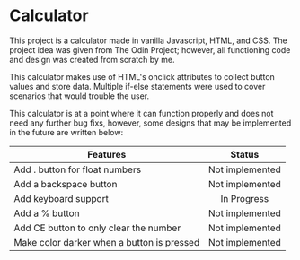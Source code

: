 # Calculator

This project is a calculator made in vanilla Javascript, HTML, and CSS. The project idea was given from The Odin Project; however, all functioning code and design was created from scratch by me.

This calculator makes use of HTML's onclick attributes to collect button values and store data. Multiple if-else statements were used to cover scenarios that would trouble the user.

This calculator is at a point where it can function properly and does not need any further bug fixs, however, some designs that may be implemented in the future are written below:

| Features                                   |     Status      |
| ------------------------------------------ | :-------------: |
| Add . button for float numbers             | Not implemented |
| Add a backspace button                     | Not implemented |
| Add keyboard support                       |   In Progress   |
| Add a % button                             | Not implemented |
| Add CE button to only clear the number     | Not implemented |
| Make color darker when a button is pressed | Not implemented |
